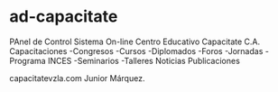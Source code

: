 # ad-capacitate
PAnel de Control Sistema On-line Centro Educativo Capacitate C.A.
Capacitaciones
-Congresos
-Cursos
-Diplomados
-Foros
-Jornadas
-Programa INCES
-Seminarios
-Talleres
Noticias
Publicaciones

 capacitatevzla.com
Junior Márquez.

